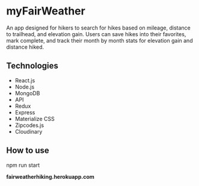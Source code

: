 # myFairWeather

An app designed for hikers to search for hikes based on mileage, distance to trailhead, and elevation gain. Users can save hikes into their favorites, mark complete, and track their month by month stats for elevation gain and distance hiked.

## Technologies

* React.js
* Node.js
* MongoDB
* API
* Redux
* Express
* Materialize CSS
* Zipcodes.js
* Cloudinary

## How to use

npm run start

**fairweatherhiking.herokuapp.com**